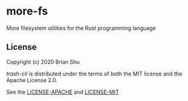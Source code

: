# more-fs

More filesystem utilities for the Rust programming language

## License

Copyright (c) 2020 Brian Shu

*trash-cli* is distributed under the terms of both the MIT license and the Apache License 2.0.

See the [LICENSE-APACHE](LICENSE-APACHE) and [LICENSE-MIT](LICENSE-MIT)
